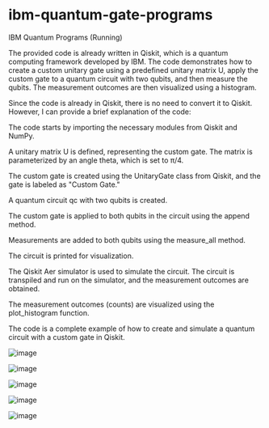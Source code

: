 # ibm-quantum-gate-programs
IBM Quantum Programs (Running)


The provided code is already written in Qiskit, which is a quantum computing framework developed by IBM. The code demonstrates how to create a custom unitary gate using a predefined unitary matrix U, apply the custom gate to a quantum circuit with two qubits, and then measure the qubits. The measurement outcomes are then visualized using a histogram.

Since the code is already in Qiskit, there is no need to convert it to Qiskit. However, I can provide a brief explanation of the code:

The code starts by importing the necessary modules from Qiskit and NumPy.

A unitary matrix U is defined, representing the custom gate. The matrix is parameterized by an angle theta, which is set to π/4.

The custom gate is created using the UnitaryGate class from Qiskit, and the gate is labeled as "Custom Gate."

A quantum circuit qc with two qubits is created.

The custom gate is applied to both qubits in the circuit using the append method.

Measurements are added to both qubits using the measure_all method.

The circuit is printed for visualization.

The Qiskit Aer simulator is used to simulate the circuit. The circuit is transpiled and run on the simulator, and the measurement outcomes are obtained.

The measurement outcomes (counts) are visualized using the plot_histogram function.

The code is a complete example of how to create and simulate a quantum circuit with a custom gate in Qiskit.


![image](https://user-images.githubusercontent.com/34530588/232253933-9cdc1f01-73e6-4a90-b6a6-837597d9b9e9.png)

![image](https://user-images.githubusercontent.com/34530588/232262508-d0fc587b-e215-4c84-8baa-195a4ca1be75.png)

![image](https://user-images.githubusercontent.com/34530588/232262517-0d069757-34eb-47f2-b59e-6eba945bcbac.png)

![image](https://user-images.githubusercontent.com/34530588/232262524-670d4a7e-2681-4e84-ad63-61b8dba97c4c.png)

![image](https://user-images.githubusercontent.com/34530588/232262540-49eac186-948a-47b8-9157-28dd25bd943a.png)
